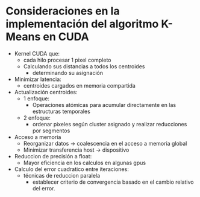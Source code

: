 # Consideraciones en la implementación del algoritmo K-Means en CUDA

- Kernel CUDA que:
    - cada hilo procesar 1 pixel completo
    - Calculando sus distancias a todos los centroides 
        - determinando su asignación
- Minimizar latencia:
    - centroides cargados en memoria compartida
- Actualización centroides:
    - 1 enfoque:
        - Operaciones atómicas para acumular directamente en las estructuras temporales
    - 2 enfoque:
        - ordenar pixeles según cluster asignado y realizar reducciones por segmentos
- Acceso a memoria
    - Reorganizar datos -> coalescencia en el acceso a memoria global
    - Minimizar transferencia host -> dispositivo
- Reduccion de precisión a float:
    - Mayor eficiencia en los calculos en algunas gpus
- Calculo del error cuadratico entre iteraciones:
    - técnicas de reduccion paralela
        - establecer criterio de convergencia basado en el cambio relativo del error.